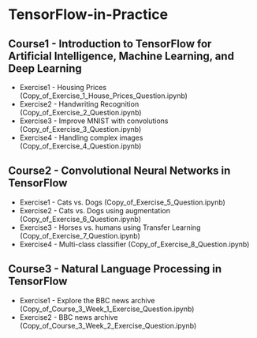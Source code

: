 # TensorFlow-in-Practice
## Course1 - Introduction to TensorFlow for Artificial Intelligence, Machine Learning, and Deep Learning<br/>
  - Exercise1 - Housing Prices (Copy_of_Exercise_1_House_Prices_Question.ipynb)<br/>
  - Exercise2 - Handwriting Recognition (Copy_of_Exercise_2_Question.ipynb)<br/>
  - Exercise3 - Improve MNIST with convolutions (Copy_of_Exercise_3_Question.ipynb)<br/>
  - Exercise4 - Handling complex images (Copy_of_Exercise_4_Question.ipynb)<br/>
## Course2 - Convolutional Neural Networks in TensorFlow<br/>
  - Exercise1 - Cats vs. Dogs (Copy_of_Exercise_5_Question.ipynb)<br/>
  - Exercise2 - Cats vs. Dogs using augmentation (Copy_of_Exercise_6_Question.ipynb)<br/>
  - Exercise3 - Horses vs. humans using Transfer Learning (Copy_of_Exercise_7_Question.ipynb)<br/>
  - Exercise4 - Multi-class classifier (Copy_of_Exercise_8_Question.ipynb)<br/>
## Course3 - Natural Language Processing in TensorFlow<br/>
  - Exercise1 - Explore the BBC news archive (Copy_of_Course_3_Week_1_Exercise_Question.ipynb)<br/>
  - Exercise2 - BBC news archive (Copy_of_Course_3_Week_2_Exercise_Question.ipynb)<br/>
  
